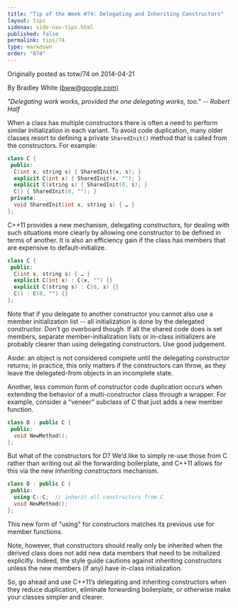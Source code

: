 ```yaml
---
title: "Tip of the Week #74: Delegating and Inheriting Constructors"
layout: tips
sidenav: side-nav-tips.html
published: false
permalink: tips/74
type: markdown
order: "074"
---
```


Originally posted as totw/74 on 2014-04-21

By Bradley White [(bww@google.com)](mailto:bww@google.com)

*"Delegating work works, provided the one delegating works, too." -- Robert
Half*

When a class has multiple constructors there is often a need to perform similar
initialization in each variant. To avoid code duplication, many older
classes resort to defining a private `SharedInit()` method that is called from
the constructors. For example:

```c++
class C {
 public:
  C(int x, string s) { SharedInit(x, s); }
  explicit C(int x) { SharedInit(x, ""); }
  explicit C(string s) { SharedInit(0, s); }
  C() { SharedInit(0, ""); }
 private:
  void SharedInit(int x, string s) { … }
};
```

C++11 provides a new mechanism, delegating constructors, for dealing with such
situations more clearly by allowing one constructor to be defined in terms of
another. It is also an efficiency gain if the class has members that are
expensive to default-initialize.

```c++
class C {
 public:
  C(int x, string s) { … }
  explicit C(int x) : C(x, "") {}
  explicit C(string s) : C(0, s) {}
  C() : C(0, "") {}
};
```

Note that if you delegate to another constructor you cannot also use a member
initialization list -- all initialization is done by the delegated constructor.
Don’t go overboard though. If all the shared code does is set members, separate
member-initialization lists or in-class initializers are probably clearer than
using delegating constructors. Use good judgement.

<p class="note">
Aside: an object is not considered complete until the delegating constructor
returns; in practice, this only matters if the constructors can throw, as they
leave the delegated-from objects in an incomplete state.
</p>

Another, less common form of constructor code duplication occurs when extending
the behavior of a multi-constructor class through a wrapper. For example,
consider a "veneer" subclass of C that just adds a new member function.

```c++
class D : public C {
 public:
  void NewMethod();
};
```

But what of the constructors for D? We’d like to simply re-use those from C
rather than writing out all the forwarding boilerplate, and C++11 allows for
this via the new *inheriting constructors* mechanism.

```c++
class D : public C {
 public:
  using C::C;  // inherit all constructors from C
  void NewMethod();
};
```

This new form of "using" for constructors matches its previous use for
member functions.

Note, however, that constructors should really only be inherited when the
derived class does not add new data members that need to be initialized
explicitly. Indeed, the style guide cautions against inheriting constructors
unless the new members (if any) have in-class initialization.

So, go ahead and use C++11’s delegating and inheriting constructors when they
reduce duplication, eliminate forwarding boilerplate, or otherwise make your
classes simpler and clearer.
